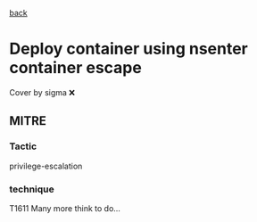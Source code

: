 [back](../index.md)
# Deploy container using nsenter container escape
Cover by sigma :x: 
## MITRE
### Tactic
privilege-escalation
### technique
T1611
Many more think to do...